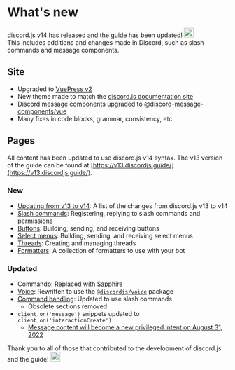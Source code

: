 <style scoped>
.emoji-container {
	display: inline-block;
}

.emoji-container .emoji-image {
	width: 1.375rem;
	height: 1.375rem;
	vertical-align: bottom;
}
</style>

# What's new

<DiscordMessages>
	<DiscordMessage profile="bot">
		<template #interactions>
			<DiscordInteraction
				profile="user"
				author="discord.js"
				:command="true"
			>upgrade</DiscordInteraction>
		</template>
		discord.js v14 has released and the guide has been updated!
		<span class="emoji-container">
			<img class="emoji-image" title="tada" alt=":tada:" src="https://cdn.jsdelivr.net/gh/twitter/twemoji@v14.0.2/assets/72x72/1f389.png" />
		</span>
		<br />
		This includes additions and changes made in Discord, such as slash commands and message components.
	</DiscordMessage>
</DiscordMessages>

## Site

- Upgraded to [VuePress v2](https://v2.vuepress.vuejs.org/)
- New theme made to match the [discord.js documentation site](https://discord.js.org/)
- Discord message components upgraded to [@discord-message-components/vue](https://github.com/Danktuary/discord-message-components/blob/main/packages/vue/README.md)
- Many fixes in code blocks, grammar, consistency, etc.

## Pages

All content has been updated to use discord.js v14 syntax. The v13 version of the guide can be found at [https://v13.discordjs.guide/](https://v13.discordjs.guide/).

### New

- [Updating from v13 to v14](/additional-info/changes-in-v14.md): A list of the changes from discord.js v13 to v14
- [Slash commands](/slash-commands/advanced-creation.md): Registering, replying to slash commands and permissions
- [Buttons](/interactions/buttons.md): Building, sending, and receiving buttons
- [Select menus](/interactions/select-menus.md): Building, sending, and receiving select menus
- [Threads](/popular-topics/threads.md): Creating and managing threads
- [Formatters](/popular-topics/formatters.md): A collection of formatters to use with your bot

### Updated

- Commando: Replaced with [Sapphire](https://sapphirejs.dev/docs/Guide/getting-started/getting-started-with-sapphire)
- [Voice](/voice/): Rewritten to use the [`@discordjs/voice`](https://github.com/discordjs/discord.js/tree/main/packages/voice) package
- [Command handling](/creating-your-bot/command-handling.md/): Updated to use slash commands
	- Obsolete sections removed
- `client.on('message')` snippets updated to `client.on('interactionCreate')`
	- [Message content will become a new privileged intent on August 31, 2022](https://support-dev.discord.com/hc/articles/4404772028055)

<DiscordMessages>
	<DiscordMessage profile="bot">
		Thank you to all of those that contributed to the development of discord.js and the guide!
		<span class="emoji-container">
			<img class="emoji-image" title="heart" alt=":heart:" src="https://cdn.jsdelivr.net/gh/twitter/twemoji@v14.0.2/assets/72x72/2764.png" />
		</span>
	</DiscordMessage>
</DiscordMessages>

